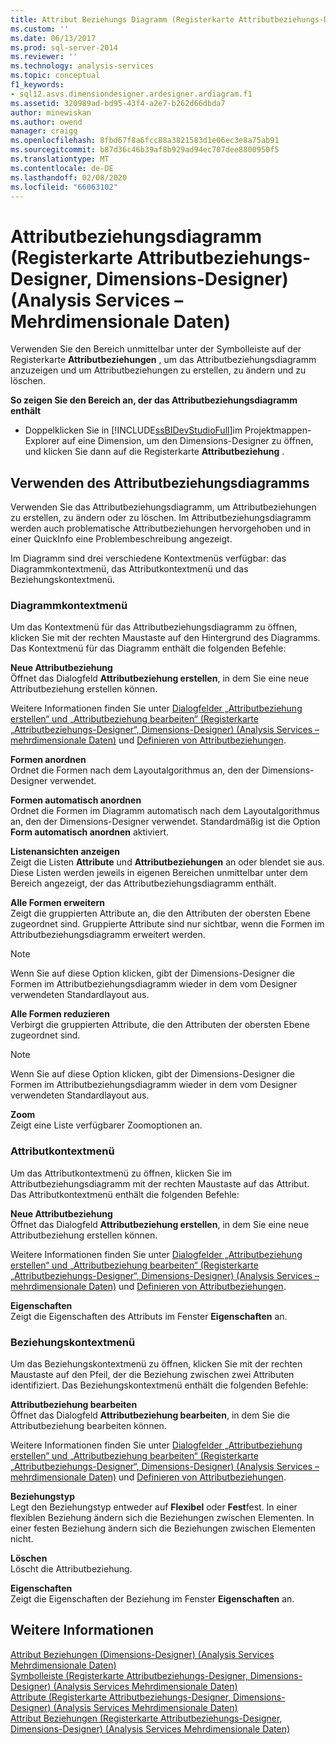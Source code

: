 ```yaml
---
title: Attribut Beziehungs Diagramm (Registerkarte Attributbeziehungs-Designer, Dimensions-Designer) (Analysis Services-Mehrdimensionale Daten) | Microsoft-Dokumentation
ms.custom: ''
ms.date: 06/13/2017
ms.prod: sql-server-2014
ms.reviewer: ''
ms.technology: analysis-services
ms.topic: conceptual
f1_keywords:
- sql12.asvs.dimensiondesigner.ardesigner.ardiagram.f1
ms.assetid: 320989ad-bd95-43f4-a2e7-b262d66dbda7
author: minewiskan
ms.author: owend
manager: craigg
ms.openlocfilehash: 8fbd67f8a6fcc88a3821583d1e06ec3e8a75ab91
ms.sourcegitcommit: b87d36c46b39af8b929ad94ec707dee8800950f5
ms.translationtype: MT
ms.contentlocale: de-DE
ms.lasthandoff: 02/08/2020
ms.locfileid: "66063102"
---
```

# <a name="attribute-relationship-diagram-attribute-relationship-designer-tab-dimension-designer-analysis-services---multidimensional-data"></a>Attributbeziehungsdiagramm (Registerkarte Attributbeziehungs-Designer, Dimensions-Designer) (Analysis Services – Mehrdimensionale Daten)
  Verwenden Sie den Bereich unmittelbar unter der Symbolleiste auf der Registerkarte **Attributbeziehungen** , um das Attributbeziehungsdiagramm anzuzeigen und um Attributbeziehungen zu erstellen, zu ändern und zu löschen.  
  
 **So zeigen Sie den Bereich an, der das Attributbeziehungsdiagramm enthält**  
  
-   Doppelklicken Sie in [!INCLUDE[ssBIDevStudioFull](../includes/ssbidevstudiofull-md.md)]im Projektmappen-Explorer auf eine Dimension, um den Dimensions-Designer zu öffnen, und klicken Sie dann auf die Registerkarte **Attributbeziehung** .  
  
## <a name="using-the-attribute-relationship-diagram"></a>Verwenden des Attributbeziehungsdiagramms  
 Verwenden Sie das Attributbeziehungsdiagramm, um Attributbeziehungen zu erstellen, zu ändern oder zu löschen. Im Attributbeziehungsdiagramm werden auch problematische Attributbeziehungen hervorgehoben und in einer QuickInfo eine Problembeschreibung angezeigt.  
  
 Im Diagramm sind drei verschiedene Kontextmenüs verfügbar: das Diagrammkontextmenü, das Attributkontextmenü und das Beziehungskontextmenü.  
  
### <a name="diagram-shortcut-menu"></a>Diagrammkontextmenü  
 Um das Kontextmenü für das Attributbeziehungsdiagramm zu öffnen, klicken Sie mit der rechten Maustaste auf den Hintergrund des Diagramms. Das Kontextmenü für das Diagramm enthält die folgenden Befehle:  
  
 **Neue Attributbeziehung**  
 Öffnet das Dialogfeld **Attributbeziehung erstellen**, in dem Sie eine neue Attributbeziehung erstellen können.  
  
 Weitere Informationen finden Sie unter [Dialogfelder „Attributbeziehung erstellen“ und „Attributbeziehung bearbeiten“ &#40;Registerkarte „Attributbeziehungs-Designer“, Dimensions-Designer&#41; &#40;Analysis Services – mehrdimensionale Daten&#41;](create-edit-attribute-relationships-dialog-boxes-analysis-services-multidimensional-data.md) und [Definieren von Attributbeziehungen](multidimensional-models/attribute-relationships-define.md).  
  
 **Formen anordnen**  
 Ordnet die Formen nach dem Layoutalgorithmus an, den der Dimensions-Designer verwendet.  
  
 **Formen automatisch anordnen**  
 Ordnet die Formen im Diagramm automatisch nach dem Layoutalgorithmus an, den der Dimensions-Designer verwendet. Standardmäßig ist die Option **Form automatisch anordnen** aktiviert.  
  
 **Listenansichten anzeigen**  
 Zeigt die Listen **Attribute** und **Attributbeziehungen** an oder blendet sie aus. Diese Listen werden jeweils in eigenen Bereichen unmittelbar unter dem Bereich angezeigt, der das Attributbeziehungsdiagramm enthält.  
  
 **Alle Formen erweitern**  
 Zeigt die gruppierten Attribute an, die den Attributen der obersten Ebene zugeordnet sind. Gruppierte Attribute sind nur sichtbar, wenn die Formen im Attributbeziehungsdiagramm erweitert werden.  
  
> [!NOTE]  
>  Wenn Sie auf diese Option klicken, gibt der Dimensions-Designer die Formen im Attributbeziehungsdiagramm wieder in dem vom Designer verwendeten Standardlayout aus.  
  
 **Alle Formen reduzieren**  
 Verbirgt die gruppierten Attribute, die den Attributen der obersten Ebene zugeordnet sind.  
  
> [!NOTE]  
>  Wenn Sie auf diese Option klicken, gibt der Dimensions-Designer die Formen im Attributbeziehungsdiagramm wieder in dem vom Designer verwendeten Standardlayout aus.  
  
 **Zoom**  
 Zeigt eine Liste verfügbarer Zoomoptionen an.  
  
### <a name="attribute-shortcut-menu"></a>Attributkontextmenü  
 Um das Attributkontextmenü zu öffnen, klicken Sie im Attributbeziehungsdiagramm mit der rechten Maustaste auf das Attribut. Das Attributkontextmenü enthält die folgenden Befehle:  
  
 **Neue Attributbeziehung**  
 Öffnet das Dialogfeld **Attributbeziehung erstellen**, in dem Sie eine neue Attributbeziehung erstellen können.  
  
 Weitere Informationen finden Sie unter [Dialogfelder „Attributbeziehung erstellen“ und „Attributbeziehung bearbeiten“ &#40;Registerkarte „Attributbeziehungs-Designer“, Dimensions-Designer&#41; &#40;Analysis Services – mehrdimensionale Daten&#41;](create-edit-attribute-relationships-dialog-boxes-analysis-services-multidimensional-data.md) und [Definieren von Attributbeziehungen](multidimensional-models/attribute-relationships-define.md).  
  
 **Eigenschaften**  
 Zeigt die Eigenschaften des Attributs im Fenster **Eigenschaften** an.  
  
### <a name="relationship-shortcut-menu"></a>Beziehungskontextmenü  
 Um das Beziehungskontextmenü zu öffnen, klicken Sie mit der rechten Maustaste auf den Pfeil, der die Beziehung zwischen zwei Attributen identifiziert. Das Beziehungskontextmenü enthält die folgenden Befehle:  
  
 **Attributbeziehung bearbeiten**  
 Öffnet das Dialogfeld **Attributbeziehung bearbeiten**, in dem Sie die Attributbeziehung bearbeiten können.  
  
 Weitere Informationen finden Sie unter [Dialogfelder „Attributbeziehung erstellen“ und „Attributbeziehung bearbeiten“ &#40;Registerkarte „Attributbeziehungs-Designer“, Dimensions-Designer&#41; &#40;Analysis Services – mehrdimensionale Daten&#41;](create-edit-attribute-relationships-dialog-boxes-analysis-services-multidimensional-data.md) und [Definieren von Attributbeziehungen](multidimensional-models/attribute-relationships-define.md).  
  
 **Beziehungstyp**  
 Legt den Beziehungstyp entweder auf **Flexibel** oder **Fest**fest. In einer flexiblen Beziehung ändern sich die Beziehungen zwischen Elementen. In einer festen Beziehung ändern sich die Beziehungen zwischen Elementen nicht.  
  
 **Löschen**  
 Löscht die Attributbeziehung.  
  
 **Eigenschaften**  
 Zeigt die Eigenschaften der Beziehung im Fenster **Eigenschaften** an.  
  
## <a name="see-also"></a>Weitere Informationen  
 [Attribut Beziehungen &#40;Dimensions-Designer&#41; &#40;Analysis Services Mehrdimensionale Daten&#41;](attribute-relationships-dimension-designer-analysis-services-multidimensional-data.md)   
 [Symbolleiste &#40;Registerkarte Attributbeziehungs-Designer, Dimensions-Designer&#41; &#40;Analysis Services Mehrdimensionale Daten&#41;](toolbar-attribute-relationship-dimension-designer-analysis-services-multidimensional-data.md)   
 [Attribute &#40;Registerkarte Attributbeziehungs-Designer, Dimensions-Designer&#41; &#40;Analysis Services Mehrdimensionale Daten&#41;](attributes-designer-tab-dimension-designer-analysis-services-multidimensional-data.md)   
 [Attribut Beziehungen &#40;Registerkarte Attributbeziehungs-Designer, Dimensions-Designer&#41; &#40;Analysis Services Mehrdimensionale Daten&#41;](attribute-relationships-designer-tab-dimension-designer-analysis-services-multidimensional-data.md)  
  
  
